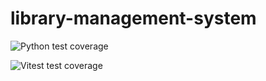 # library-management-system

![Python test coverage](https://img.shields.io/github/workflow/status/mbo009/library-management-system/django.yml?label=coverage&logo=github)



![Vitest test coverage](https://img.shields.io/github/workflow/status/mbo009/library-management-system/node.js.yml?label=coverage&logo=github)

